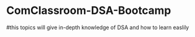 

# ComClassroom-DSA-Bootcamp
#this topics will give in-depth knowledge of DSA and how to learn easlily
